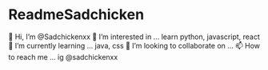 # ReadmeSadchicken

👋 Hi, I’m @Sadchickenxx
👀 I’m interested in ... learn python, javascript, react
🌱 I’m currently learning ... java, css
💞️ I’m looking to collaborate on ...
📫 How to reach me ... ig @sadchickenxx
